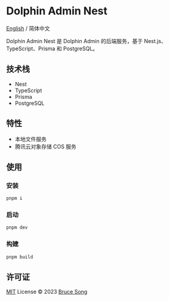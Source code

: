 # Dolphin Admin Nest

[English](./README.md) / 简体中文

Dolphin Admin Nest 是 Dolphin Admin 的后端服务，基于 Nest.js、TypeScript、Prisma 和 PostgreSQL。

## 技术栈

- Nest
- TypeScript
- Prisma
- PostgreSQL

## 特性

- 本地文件服务
- 腾讯云对象存储 COS 服务

## 使用

### 安装

```bash
pnpm i
```

### 启动

```bash
pnpm dev
```

### 构建

```bash
pnpm build
```

## 许可证

[MIT](/LICENSE) License &copy; 2023 [Bruce Song](https://github.com/recallwei)
